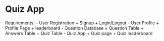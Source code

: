 # Quiz App

Requirements:
	- User Registration
		+ Signup
		+ Login/Logout
	- User Profile
		+ Profile Page
		+ leaderboard
	- Question Database
		+ Question Table
		+ Answers Table
		+ Quiz Table
	- Quiz App
		+ Quiz page
		+ Quiz leaderboard